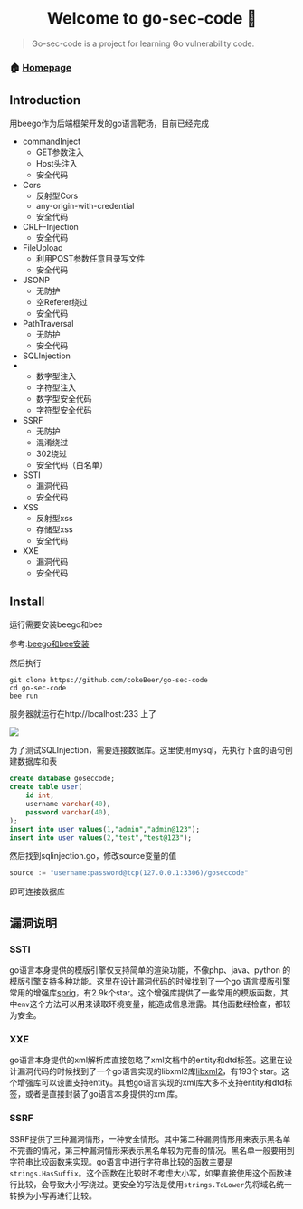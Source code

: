 <h1 align="center">Welcome to go-sec-code 👋</h1>
<p>
</p>

> Go-sec-code is a  project for learning Go vulnerability code.

### 🏠 [Homepage](https://github.com/cokeBeer/go-sec-code)

## Introduction

用beego作为后端框架开发的go语言靶场，目前已经完成

- commandInject
  - GET参数注入
  - Host头注入
  - 安全代码
- Cors
  - 反射型Cors
  -  any-origin-with-credential
  - 安全代码
- CRLF-Injection
  - 安全代码
- FileUpload
  - 利用POST参数任意目录写文件
  - 安全代码
- JSONP
  - 无防护
  - 空Referer绕过
  - 安全代码
- PathTraversal
  - 无防护
  - 安全代码
- SQLInjection
- - 数字型注入
  - 字符型注入
  - 数字型安全代码
  - 字符型安全代码
- SSRF
  - 无防护
  - 混淆绕过
  - 302绕过
  - 安全代码（白名单）
- SSTI
  - 漏洞代码
  - 安全代码
- XSS
  - 反射型xss
  - 存储型xss
  - 安全代码
- XXE
  - 漏洞代码
  - 安全代码



## Install

运行需要安装beego和bee

参考:[beego和bee安装](https://github.com/beego/beedoc/blob/master/zh-CN/quickstart.md)

然后执行

```
git clone https://github.com/cokeBeer/go-sec-code
cd go-sec-code
bee run
```

服务器就运行在http://localhost:233 上了

![](https://i.bmp.ovh/imgs/2022/01/fd4de9863e26bd23.png)

为了测试SQLInjection，需要连接数据库。这里使用mysql，先执行下面的语句创建数据库和表

```sql
create database goseccode;
create table user(
	id int,
	username varchar(40),
	password varchar(40),
);
insert into user values(1,"admin","admin@123");
insert into user values(2,"test","test@123");
```

然后找到sqlinjection.go，修改source变量的值

```go
source := "username:password@tcp(127.0.0.1:3306)/goseccode"
```

即可连接数据库
## 漏洞说明
### SSTI
go语言本身提供的模版引擎仅支持简单的渲染功能，不像php、java、python 的模版引擎支持多种功能。这里在设计漏洞代码的时候找到了一个go 语言模版引擎常用的增强库[sprig](https://github.com/Masterminds/sprig)，有2.9k个star。这个增强库提供了一些常用的模版函数，其中`env`这个方法可以用来读取环境变量，能造成信息泄露。其他函数经检查，都较为安全。
### XXE
go语言本身提供的xml解析库直接忽略了xml文档中的entity和dtd标签。这里在设计漏洞代码的时候找到了一个go语言实现的libxml2库[libxml2](https://github.com/lestrrat-go/libxml2)，有193个star。这个增强库可以设置支持entity。其他go语言实现的xml库大多不支持entity和dtd标签，或者是直接封装了go语言本身提供的xml库。
### SSRF
SSRF提供了三种漏洞情形，一种安全情形。其中第二种漏洞情形用来表示黑名单不完善的情况，第三种漏洞情形来表示黑名单较为完善的情况。黑名单一般要用到字符串比较函数来实现。go语言中进行字符串比较的函数主要是`strings.HasSuffix`。这个函数在比较时不考虑大小写，如果直接使用这个函数进行比较，会导致大小写绕过。更安全的写法是使用`strings.ToLower`先将域名统一转换为小写再进行比较。